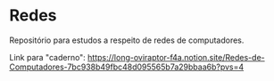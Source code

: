 # Redes

Repositório para estudos a respeito de redes de computadores.

Link para "caderno": https://long-oviraptor-f4a.notion.site/Redes-de-Computadores-7bc938b49fbc48d095565b7a29bbaa6b?pvs=4
